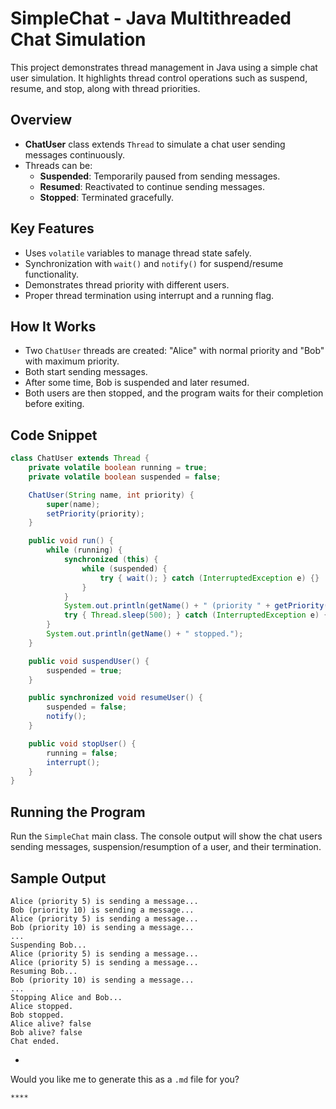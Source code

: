
# SimpleChat - Java Multithreaded Chat Simulation

This project demonstrates thread management in Java using a simple chat user simulation. It highlights thread control operations such as suspend, resume, and stop, along with thread priorities.

## Overview

- **ChatUser** class extends `Thread` to simulate a chat user sending messages continuously.
- Threads can be:
  - **Suspended**: Temporarily paused from sending messages.
  - **Resumed**: Reactivated to continue sending messages.
  - **Stopped**: Terminated gracefully.

## Key Features

- Uses `volatile` variables to manage thread state safely.
- Synchronization with `wait()` and `notify()` for suspend/resume functionality.
- Demonstrates thread priority with different users.
- Proper thread termination using interrupt and a running flag.

## How It Works

- Two `ChatUser` threads are created: "Alice" with normal priority and "Bob" with maximum priority.
- Both start sending messages.
- After some time, Bob is suspended and later resumed.
- Both users are then stopped, and the program waits for their completion before exiting.

## Code Snippet

```java
class ChatUser extends Thread {
    private volatile boolean running = true;
    private volatile boolean suspended = false;

    ChatUser(String name, int priority) {
        super(name);
        setPriority(priority);
    }

    public void run() {
        while (running) {
            synchronized (this) {
                while (suspended) {
                    try { wait(); } catch (InterruptedException e) {}
                }
            }
            System.out.println(getName() + " (priority " + getPriority() + ") is sending a message...");
            try { Thread.sleep(500); } catch (InterruptedException e) {}
        }
        System.out.println(getName() + " stopped.");
    }

    public void suspendUser() {
        suspended = true;
    }

    public synchronized void resumeUser() {
        suspended = false;
        notify();
    }

    public void stopUser() {
        running = false;
        interrupt();
    }
}
````

## Running the Program

Run the `SimpleChat` main class. The console output will show the chat users sending messages, suspension/resumption of a user, and their termination.

## Sample Output

```
Alice (priority 5) is sending a message...
Bob (priority 10) is sending a message...
Alice (priority 5) is sending a message...
Bob (priority 10) is sending a message...
...
Suspending Bob...
Alice (priority 5) is sending a message...
Alice (priority 5) is sending a message...
Resuming Bob...
Bob (priority 10) is sending a message...
...
Stopping Alice and Bob...
Alice stopped.
Bob stopped.
Alice alive? false
Bob alive? false
Chat ended.
```

-

Would you like me to generate this as a `.md` file for you?
```
****
